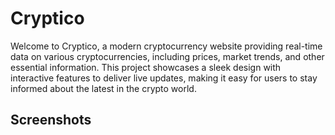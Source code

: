 # Cryptico

Welcome to Cryptico, a modern cryptocurrency website providing real-time data on various cryptocurrencies, including prices, market trends, and other essential information. This project showcases a sleek design with interactive features to deliver live updates, making it easy for users to stay informed about the latest in the crypto world.

## Screenshots
